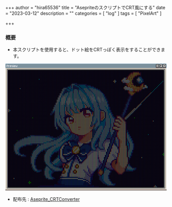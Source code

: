 +++
author = "hira65536"
title = "AsepriteのスクリプトでCRT風にする"
date = "2023-03-12"
description = ""
categories = [
    "log"
]
tags = [
    "PixelArt"
]

+++

### 概要
 - 本スクリプトを使用すると、ドット絵をCRTっぽく表示をすることができます。

![CRTスクリプト適応後](image_crt.png)

 - 配布先 : [Aseprite_CRTConverter](https://github.com/Hira-65536/Aseprite_CRTConverter)
